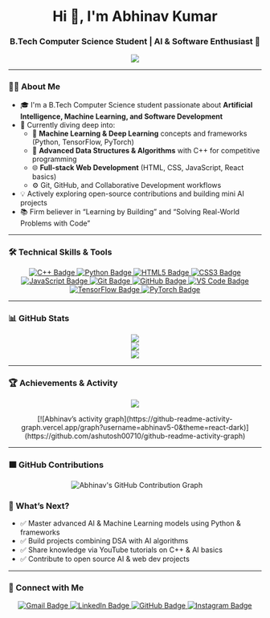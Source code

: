 <h1 align="center">Hi 👋, I'm Abhinav Kumar</h1>
<h3 align="center">B.Tech Computer Science Student | AI & Software Enthusiast 🚀</h3>

<p align="center">
  <img src="https://readme-typing-svg.demolab.com/?lines=Learning+DSA+and+AI+Skills;Building+Innovative+Projects;Driven+by+Tech+Curiosity!&center=true&width=440&height=45" />
</p>

---

### 👨‍🎓 About Me
- 🎓 I'm a B.Tech Computer Science student passionate about **Artificial Intelligence, Machine Learning, and Software Development**  
- 🌱 Currently diving deep into:
  - 🤖 **Machine Learning & Deep Learning** concepts and frameworks (Python, TensorFlow, PyTorch)
  - 🧠 **Advanced Data Structures & Algorithms** with C++ for competitive programming  
  - 🌐 **Full-stack Web Development** (HTML, CSS, JavaScript, React basics)
  - ⚙️ Git, GitHub, and Collaborative Development workflows
- 💡 Actively exploring open-source contributions and building mini AI projects  
- 📚 Firm believer in “Learning by Building” and “Solving Real-World Problems with Code”  

---

### 🛠️ Technical Skills & Tools

<p align="center">
  <a href="https://www.cplusplus.com/" target="_blank">
    <img src="https://img.shields.io/badge/C++-00599C?style=for-the-badge&logo=c%2b%2b&logoColor=white" alt="C++ Badge"/>
  </a>

  <a href="https://www.python.org/" target="_blank">
    <img src="https://img.shields.io/badge/Python-3776AB?style=for-the-badge&logo=python&logoColor=white" alt="Python Badge"/>
  </a>

  <a href="https://developer.mozilla.org/en-US/docs/Web/HTML" target="_blank">
    <img src="https://img.shields.io/badge/HTML5-E34F26?style=for-the-badge&logo=html5&logoColor=white" alt="HTML5 Badge"/>
  </a>

  <a href="https://developer.mozilla.org/en-US/docs/Web/CSS" target="_blank">
    <img src="https://img.shields.io/badge/CSS3-1572B6?style=for-the-badge&logo=css3&logoColor=white" alt="CSS3 Badge"/>
  </a>

  <a href="https://www.javascript.com/" target="_blank">
  <img src="https://img.shields.io/badge/JavaScript-F7DF1E?style=for-the-badge&logo=javascript&logoColor=black" alt="JavaScript Badge"/>
  </a>

  <a href="https://git-scm.com/" target="_blank">
    <img src="https://img.shields.io/badge/Git-F05032?style=for-the-badge&logo=git&logoColor=white" alt="Git Badge"/>
  </a>

  <a href="https://github.com/" target="_blank">
    <img src="https://img.shields.io/badge/GitHub-181717?style=for-the-badge&logo=github&logoColor=white" alt="GitHub Badge"/>
  </a>

  <a href="https://code.visualstudio.com/" target="_blank">
    <img src="https://img.shields.io/badge/VS%20Code-007ACC?style=for-the-badge&logo=visual-studio-code&logoColor=white" alt="VS Code Badge"/>
  </a>

  <a href="https://www.tensorflow.org/" target="_blank">
    <img src="https://img.shields.io/badge/TensorFlow-FF6F00?style=for-the-badge&logo=tensorflow&logoColor=white" alt="TensorFlow Badge"/>
  </a>

  <a href="https://pytorch.org/" target="_blank">
    <img src="https://img.shields.io/badge/PyTorch-EE4C2C?style=for-the-badge&logo=pytorch&logoColor=white" alt="PyTorch Badge"/>
  </a>
</p>

---

### 📊 GitHub Stats

<p align="center">
  <img src="https://github-readme-stats.vercel.app/api?username=abhinav5-0&show_icons=true&theme=midnight-purple" />
  <br/>
  <img src="https://github-readme-streak-stats.herokuapp.com?user=abhinav5-0&theme=midnight-purple" />
  <br/>
  <img src="https://github-readme-stats.vercel.app/api/top-langs/?username=abhinav5-0&layout=compact&theme=midnight-purple" />
</p>
 
---

### 🏆 Achievements & Activity

<p align="center">
  <img src="https://github-profile-trophy.vercel.app/?username=abhinav5-0&theme=midnight-purple&row=1&column=6" />
</p>

<p align="center">
  [![Abhinav’s activity graph](https://github-readme-activity-graph.vercel.app/graph?username=abhinav5-0&theme=react-dark)](https://github.com/ashutosh00710/github-readme-activity-graph)
</p>

---

### 🟧 GitHub Contributions
<p align="center">
  <img src="https://ghchart.rshah.org/FFA500/abhinav5-0" alt="Abhinav's GitHub Contribution Graph" />
</p>


### 🔭 What’s Next?
- ✅ Master advanced AI & Machine Learning models using Python & frameworks  
- ✅ Build projects combining DSA with AI algorithms  
- ✅ Share knowledge via YouTube tutorials on C++ & AI basics  
- ✅ Contribute to open source AI & web dev projects  

---

### 🤝 Connect with Me

<p align="center">
  <a href="mailto:abhinavak381@gmail.com" target="_blank">
    <img src="https://img.shields.io/badge/Gmail-D14836?style=for-the-badge&logo=gmail&logoColor=white" alt="Gmail Badge"/>
  </a>
  
  <a href="https://linkedin.com/in/abhinav50" target="_blank">
    <img src="https://img.shields.io/badge/LinkedIn-0077B5?style=for-the-badge&logo=linkedin&logoColor=white" alt="LinkedIn Badge"/>
  </a>

  <a href="https://github.com/abhinav5-0" target="_blank">
    <img src="https://img.shields.io/badge/GitHub-100000?style=for-the-badge&logo=github&logoColor=white" alt="GitHub Badge"/>
  </a>

  <a href="https://www.instagram.com/abhinav5_0" target="_blank">
    <img src="https://img.shields.io/badge/Instagram-E4405F?style=for-the-badge&logo=instagram&logoColor=white" alt="Instagram Badge"/>
  </a>
</p>
